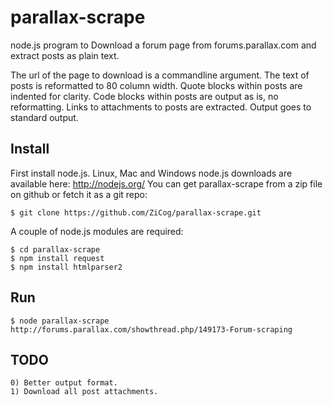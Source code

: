 parallax-scrape
===============

node.js program to Download a forum page from forums.parallax.com and extract posts as plain text.

The url  of the page to download is a commandline argument.
The text of posts is reformatted to 80 column width.
Quote blocks within posts are indented for clarity.
Code blocks within posts are output as is, no reformatting.
Links to attachments to posts are extracted.
Output goes to standard output.

Install
-------

First install node.js. Linux, Mac and Windows node.js downloads are available here: http://nodejs.org/
You can get parallax-scrape from a zip file on github or fetch it as a git repo:

    $ git clone https://github.com/ZiCog/parallax-scrape.git

A couple of node.js modules are required:
    
    $ cd parallax-scrape
    $ npm install request
    $ npm install htmlparser2


Run
---

    $ node parallax-scrape http://forums.parallax.com/showthread.php/149173-Forum-scraping

TODO
----

    0) Better output format.
    1) Download all post attachments.


